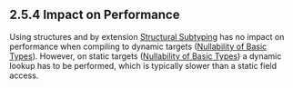 ## 2.5.4 Impact on Performance

Using structures and by extension [Structural Subtyping](https://github.com/Simn/HaxeManual/tree/master/md/manual/3.3.2-Structural_Subtyping.md) has no impact on performance when compiling to dynamic targets ([Nullability of Basic Types](https://github.com/Simn/HaxeManual/tree/master/md/manual/2.2-Nullability_of_Basic_Types.md)). However, on static targets ([Nullability of Basic Types](https://github.com/Simn/HaxeManual/tree/master/md/manual/2.2-Nullability_of_Basic_Types.md)) a dynamic lookup has to be performed, which is typically slower than a static field access.